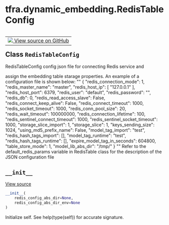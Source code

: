 <div itemscope itemtype="http://developers.google.com/ReferenceObject">
<meta itemprop="name" content="tfra.dynamic_embedding.RedisTableConfig" />
<meta itemprop="path" content="Stable" />
<meta itemprop="property" content="__init__"/>
</div>

# tfra.dynamic_embedding.RedisTableConfig

<!-- Insert buttons and diff -->

<table class="tfo-notebook-buttons tfo-api" align="left">

<td>
  <a target="_blank" href="https://github.com/tensorflow/recommenders-addons/tree/master/tensorflow_recommenders_addons/dynamic_embedding/python/ops/dynamic_embedding_creator.py">
    <img src="https://www.tensorflow.org/images/GitHub-Mark-32px.png" />
    View source on GitHub
  </a>
</td></table>



## Class `RedisTableConfig`

  RedisTableConfig config json file for connecting Redis service and 



<!-- Placeholder for "Used in" -->
assign the embedding table starage properties.
  An example of a configuration file is shown below:
  ""
  {
    "redis_connection_mode": 1,
    "redis_master_name": "master",
    "redis_host_ip": [
      "127.0.0.1"
    ],
    "redis_host_port": 6379,
    "redis_user": "default",
    "redis_password": "",
    "redis_db": 0,
    "redis_read_access_slave": False,
    "redis_connect_keep_alive": False,
    "redis_connect_timeout": 1000,
    "redis_socket_timeout": 1000,
    "redis_conn_pool_size": 20,
    "redis_wait_timeout": 100000000,
    "redis_connection_lifetime": 100,
    "redis_sentinel_connect_timeout": 1000,
    "redis_sentinel_socket_timeout": 1000,
    "storage_slice_import": 1,
    "storage_slice": 1,
    "keys_sending_size": 1024,
    "using_md5_prefix_name": False,
    "model_tag_import": "test",
    "redis_hash_tags_import": [],
    "model_tag_runtime": "test",
    "redis_hash_tags_runtime": [],
    "expire_model_tag_in_seconds": 604800,
    "table_store_mode": 1,
    "model_lib_abs_dir": "/tmp/"
  }
  ""
  Refer to the default_redis_params variable in RedisTable class 
for the description of the JSON configuration file

<h2 id="__init__"><code>__init__</code></h2>

<a target="_blank" href="https://github.com/tensorflow/recommenders-addons/tree/master/tensorflow_recommenders_addons/dynamic_embedding/python/ops/dynamic_embedding_creator.py">View source</a>

``` python
__init__(
    redis_config_abs_dir=None,
    redis_config_abs_dir_env=None
)
```

Initialize self.  See help(type(self)) for accurate signature.




